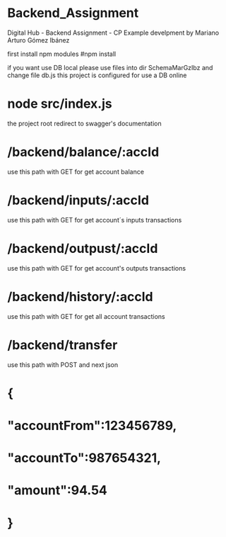 # Backend_Assignment
Digital Hub - Backend Assignment - CP
Example develpment by Mariano Arturo Gómez Ibánez
 
first install npm modules
#npm install

 if you want use DB local please use files into dir SchemaMarGzIbz
 and change file db.js 
 this project is configured for use a DB online 
# node src/index.js

 the project root redirect to swagger's documentation

# /backend/balance/:accId
 use this path with GET for get account balance 

# /backend/inputs/:accId
 use this path with GET for get account´s inputs transactions

# /backend/outpust/:accId
 use this path with GET for get account's outputs transactions

# /backend/history/:accId
 use this path with GET for get all account transactions 

# /backend/transfer
 use this path with POST and next json 

# {
#  "accountFrom":123456789,
#  "accountTo":987654321,
#  "amount":94.54
# }
